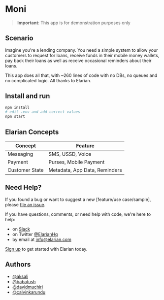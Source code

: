 # Moni

> **Important**: This app is for demonstration purposes only


## Scenario

Imagine you're a lending company. You need a simple system to allow your customers to request for loans, receive funds in their mobile money wallets, pay back their loans as well as receive occasional reminders about their loans.

This app does all that, with ~260 lines of code with no DBs, no queues and no complicated logic. All thanks to Elarian.


## Install and run

```sh
npm install
# edit .env and add correct values
npm start
```

## Elarian Concepts


|Concept|Feature|
|-------|------|
|Messaging| SMS, USSD, Voice |
|Payment| Purses, Mobile Payment |
|Customer State| Metadata, App Data, Reminders|


## Need Help?

If you found a bug or want to suggest a new [feature/use case/sample], please [file an issue](https://github.com/ElarianLtd/demo-app-moni/issues).

If you have questions, comments, or need help with code, we're here to help:
- on [Slack](https://elarianworkspace.slack.com/)
- on Twitter [@ElarianHq](https://twitter.com/ElarianHq)
- by email at [info@elarian.com](mailto:info@elarian.com)

[Sign up](https://dashboard.elarian.com) to get started with Elarian today.

## Authors

- [@aksalj](https://github.com/aksalj)
- [@babatush](https://github.com/babatush)
- [@davidmuchiri](https://github.com/davidmuchiri)
- [@calvinkarundu](https://github.com/calvinkarundu)

